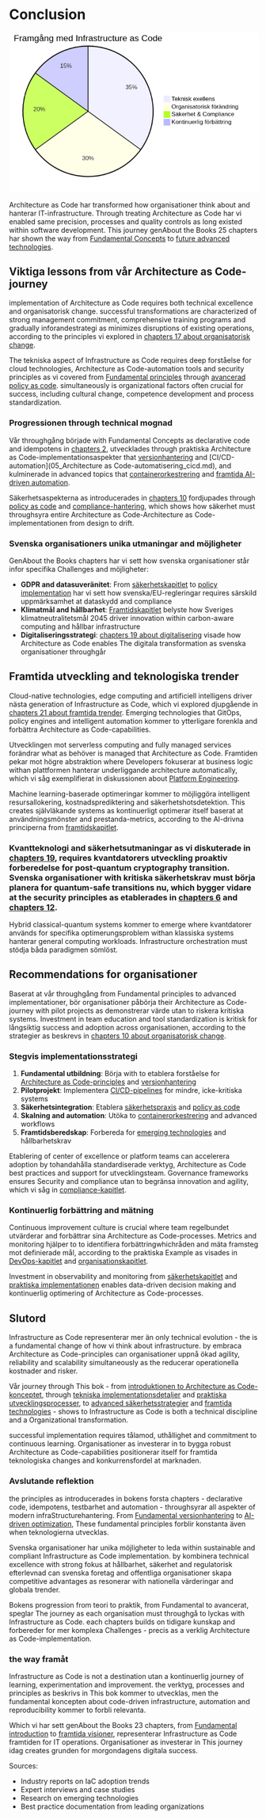 # Conclusion

![Framgångsnycklar for architecture as code](images/diagram_22_slutsats.png)

Architecture as Code har transformed how organisationer think about and hanterar IT-infrastructure. Through treating Architecture as Code har vi enabled same precision, processes and quality controls as long existed within software development. This journey genAbout the Books 25 chapters har shown the way from [Fundamental Concepts](01_inledning.md) to [future advanced technologies](21_framtida_trender.md).

## Viktiga lessons from vår Architecture as Code-journey

implementation of Architecture as Code requires both technical excellence and organisatorisk change. successful transformations are characterized of strong management commitment, comprehensive training programs and gradually inforandestrategi as minimizes disruptions of existing operations, according to the principles vi explored in [chapters 17 about organisatorisk change](17_organisatorisk_forandring.md).

The tekniska aspect of Infrastructure as Code requires deep forståelse for cloud technologies, Architecture as Code-automation tools and security principles as vi covered from [Fundamental principles](02_grundlaggande_principer.md) through [avancerad policy as code](11_policy_sakerhet.md). simultaneously is organizational factors often crucial for success, including cultural change, competence development and process standardization.

### Progressionen through technical mognad

Vår throughgång började with Fundamental Concepts as declarative code and idempotens in [chapters 2](02_grundlaggande_principer.md), utvecklades through praktiska Architecture as Code-implementationsaspekter that [versionhantering](03_versionhantering.md) and [CI/CD-automation](05_Architecture as Code-automatisering_cicd.md), and kulminerade in advanced topics that [containerorkestrering](08_containerisering.md) and [framtida AI-driven automation](21_framtida_trender.md).

Säkerhetsaspekterna as introducerades in [chapters 10](10_sakerhet.md) fordjupades through [policy as code](11_policy_sakerhet.md) and [compliance-hantering](12_compliance.md), which shows how säkerhet must throughsyra entire Architecture as Code-Architecture as Code-implementationen from design to drift.

### Svenska organisationers unika utmaningar and möjligheter

GenAbout the Books chapters har vi sett how svenska organisationer står infor specifika Challenges and möjligheter:

- **GDPR and datasuveränitet**: From [säkerhetskapitlet](10_sakerhet.md) to [policy implementation](11_policy_sakerhet.md) har vi sett how svenska/EU-regleringar requires särskild uppmärksamhet at dataskydd and compliance
- **Klimatmål and hållbarhet**: [Framtidskapitlet](21_framtida_trender.md) belyste how Sveriges klimatneutralitetsmål 2045 driver innovation within carbon-aware computing and hållbar infrastructure
- **Digitaliseringsstrategi**: [chapters 19 about digitalisering](19_digitalisering.md) visade how Architecture as Code enables The digitala transformation as svenska organisationer throughgår

## Framtida utveckling and teknologiska trender

Cloud-native technologies, edge computing and artificiell intelligens driver nästa generation of Infrastructure as Code, which vi explored djupgående in [chapters 21 about framtida trender](21_framtida_trender.md). Emerging technologies that GitOps, policy engines and intelligent automation kommer to ytterligare forenkla and forbättra Architecture as Code-capabilities.

Utvecklingen mot serverless computing and fully managed services forändrar what as behöver is managed that Architecture as Code. Framtiden pekar mot högre abstraktion where Developers fokuserar at business logic withan plattformen hanterar underliggande architecture automatically, which vi såg exemplifierat in diskussionen about [Platform Engineering](19_kapitel18.md).

Machine learning-baserade optimeringar kommer to möjliggöra intelligent resursallokering, kostnadsprediktering and säkerhetshotsdetektion. This creates självläkande systems as kontinuerligt optimerar itself baserat at användningsmönster and prestanda-metrics, according to the AI-drivna principerna from [framtidskapitlet](19_kapitel18.md).

### Kvantteknologi and säkerhetsutmaningar as vi diskuterade in [chapters 19](19_kapitel18.md), requires kvantdatorers utveckling proaktiv forberedelse for post-quantum cryptography transition. Svenska organisationer with kritiska säkerhetskrav must börja planera for quantum-safe transitions nu, which bygger vidare at the security principles as etablerades in [chapters 6](06_kapitel5.md) and [chapters 12](12_kapitel11.md).

Hybrid classical-quantum systems kommer to emerge where kvantdatorer används for specifika optimerungsproblem withan klassiska systems hanterar general computing workloads. Infrastructure orchestration must stödja båda paradigmen sömlöst.

## Recommendations for organisationer

Baserat at vår throughgång from Fundamental principles to advanced implementationer, bör organisationer påbörja their Architecture as Code-journey with pilot projects as demonstrerar värde utan to riskera kritiska systems. Investment in team education and tool standardization is kritisk for långsiktig success and adoption across organisationen, according to the strategier as beskrevs in [chapters 10 about organisatorisk change](10_kapitel9.md).

### Stegvis implementationsstrategi

1. **Fundamental utbildning**: Börja with to etablera forståelse for [Architecture as Code-principles](02_kapitel1.md) and [versionhantering](03_kapitel2.md)
2. **Pilotprojekt**: Implementera [CI/CD-pipelines](04_kapitel3.md) for mindre, icke-kritiska systems
3. **Säkerhetsintegration**: Etablera [säkerhetspraxis](06_kapitel5.md) and [policy as code](12_kapitel11.md)
4. **Skalning and automation**: Utöka to [containerorkestrering](11_kapitel10.md) and advanced workflows
5. **Framtidsberedskap**: Forbereda for [emerging technologies](19_kapitel18.md) and hållbarhetskrav

Etablering of center of excellence or platform teams can accelerera adoption by tohandahålla standardiserade verktyg, Architecture as Code best practices and support for utvecklingsteam. Governance frameworks ensures Security and compliance utan to begränsa innovation and agility, which vi såg in [compliance-kapitlet](14_kapitel13.md).

### Kontinuerlig forbättring and mätning

Continuous improvement culture is crucial where team regelbundet utvärderar and forbättrar sina Architecture as Code-processes. Metrics and monitoring hjälper to to identifiera forbättringwhichråden and mäta framsteg mot definierade mål, according to the praktiska Example as visades in [DevOps-kapitlet](07_kapitel6.md) and [organisationskapitlet](10_kapitel9.md).

Investment in observability and monitoring from [säkerhetskapitlet](06_kapitel5.md) and [praktiska implementationen](08_kapitel7.md) enables data-driven decision making and kontinuerlig optimering of Architecture as Code-processes.

## Slutord

Infrastructure as Code representerar mer än only technical evolution - the is a fundamental change of how vi think about infrastructure. by embraca Architecture as Code-principles can organisationer uppnå ökad agility, reliability and scalability simultaneously as the reducerar operationella kostnader and risker.

Vår journey through This bok - from [introduktionen to Architecture as Code-konceptet](01_inledning.md), through [tekniska implementationsdetaljer](02_kapitel1.md) and [praktiska utvecklingsprocesser](03_kapitel2.md), to [advanced säkerhetsstrategier](12_kapitel11.md) and [framtida technologies](19_kapitel18.md) - shows to Infrastructure as Code is both a technical discipline and a Organizational transformation.

successful implementation requires tålamod, uthållighet and commitment to continuous learning. Organisationer as investerar in to bygga robust Architecture as Code-capabilities positionerar itself for framtida teknologiska changes and konkurrensfordel at marknaden.

### Avslutande reflektion

the principles as introducerades in bokens forsta chapters - declarative code, idempotens, testbarhet and automation - throughsyrar all aspekter of modern infraStructurehantering. From [Fundamental versionhantering](03_kapitel2.md) to [AI-driven optimization](19_kapitel18.md), These fundamental principles forblir konstanta även when teknologierna utvecklas.

Svenska organisationer har unika möjligheter to leda within sustainable and compliant Infrastructure as Code implementation. by kombinera technical excellence with strong fokus at hållbarhet, säkerhet and regulatorisk efterlevnad can svenska foretag and offentliga organisationer skapa competitive advantages as resonerar with nationella värderingar and globala trender.

Bokens progression from teori to praktik, from Fundamental to avancerat, speglar The journey as each organisation must throughgå to lyckas with Infrastructure as Code. each chapters builds on tidigare kunskap and forbereder for mer komplexa Challenges - precis as a verklig Architecture as Code-implementation.

### the way framåt

Infrastructure as Code is not a destination utan a kontinuerlig journey of learning, experimentation and improvement. the verktyg, processes and principles as beskrivs in This bok kommer to utvecklas, men the fundamental koncepten about code-driven infrastructure, automation and reproducibility kommer to forbli relevanta.

Which vi har sett genAbout the Books 23 chapters, from [Fundamental introduction](01_inledning.md) to [framtida visioner](19_kapitel18.md), representerar Infrastructure as Code framtiden for IT operations. Organisationer as investerar in This journey idag creates grunden for morgondagens digitala success.

Sources:
- Industry reports on IaC adoption trends
- Expert interviews and case studies  
- Research on emerging technologies
- Best practice documentation from leading organizations